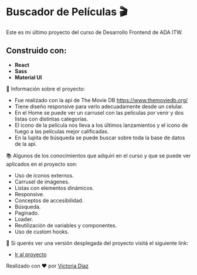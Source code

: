 # Buscador de Películas 🎬

Este es mi último proyecto del curso de Desarrollo Frontend de ADA ITW.

## Construido con:

- **React**
- **Sass**
- **Material UI**

🍿 Información sobre el proyecto:

- Fue realizado con la api de The Movie DB https://www.themoviedb.org/
- Tiene diseño responsive para verlo adecuadamente desde un celular.
- En el Home se puede ver un carrusel con las películas por venir y dos listas con distintas categorías.
- El icono de la película nos lleva a los últimos lanzamientos y el icono de fuego a las películas mejor calificadas.
- En la lupita de búsqueda se puede buscar sobre toda la base de datos de la api.

📚 Algunos de los conocimientos que adquirí en el curso y que se puede ver aplicados en el proyecto son:

- Uso de iconos externos.
- Carrusel de imágenes.
- Listas con elementos dinámicos.
- Responsive.
- Conceptos de accesibilidad.
- Búsqueda.
- Paginado.
- Loader.
- Reutilización de variables y componentes.
- Uso de custom hooks.

📲 Si querés ver una versión desplegada del proyecto visitá el siguiente link:

- [Ir al proyecto](https://diazvic-buscador-de-peliculas.netlify.app)

Realizado con ❤️ por [Victoria Diaz](https://github.com/diazvic)
